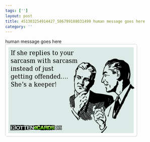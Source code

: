 ```yaml
---
tags: ['']
layout: post
title: 451303254914427_586799188031499 human message goes here
category: ''
---
```

human message goes here
![451303254914427_586799188031499](/uploads/2013-6-26-451303254914427_586799188031499-human-message-goes-here.jpg)

